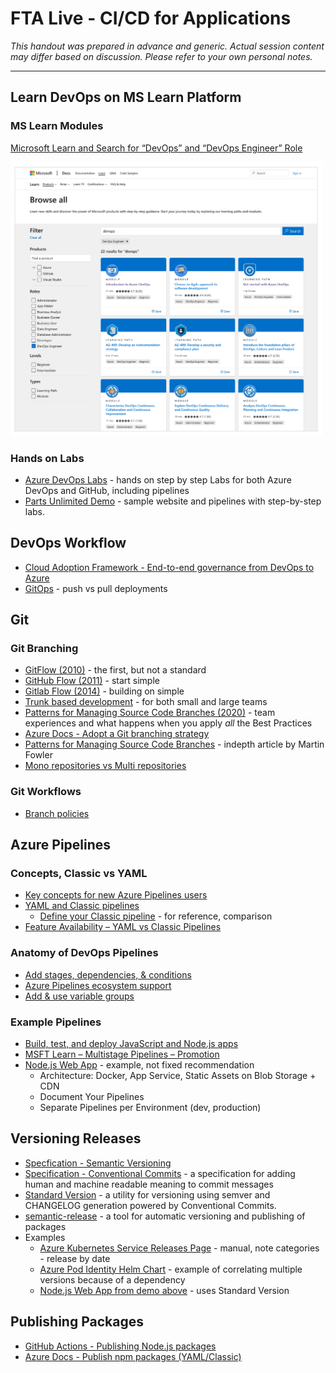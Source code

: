 # FTA Live - CI/CD for Applications

_This handout was prepared in advance and generic. Actual session content may differ based on discussion. Please refer to your own personal notes._

---

## Learn DevOps on MS Learn Platform

### MS Learn Modules

[Microsoft Learn and Search for “DevOps” and “DevOps Engineer” Role](https://docs.microsoft.com/learn/browse/?terms=devops&roles=devops-engineer)

<img src="./images/mslearn-devops.png" alt="Search Results for 'DevOps'" width="500">

### Hands on Labs

- [Azure DevOps Labs](https://azuredevopslabs.com/) - hands on step by step Labs for both Azure DevOps and GitHub, including pipelines
- [Parts Unlimited Demo](https://microsoft.github.io/PartsUnlimited/) - sample website and pipelines with step-by-step labs.

## DevOps Workflow

- [Cloud Adoption Framework - End-to-end governance from DevOps to Azure](https://aka.ms/caf-e2e-devops)
- [GitOps](https://www.gitops.tech/#push-based-deployments) - push vs pull deployments

## Git 

### Git Branching

- [GitFlow (2010)](https://nvie.com/posts/a-successful-git-branching-model/) - the first, but not a standard
- [GitHub Flow (2011)](https://guides.github.com/introduction/flow/) - start simple
- [Gitlab Flow (2014)](https://docs.gitlab.com/ee/topics/gitlab_flow.html) - building on simple
- [ Trunk based development](https://trunkbaseddevelopment.com) - for both small and large teams
- [Patterns for Managing Source Code Branches (2020)](https://martinfowler.com/articles/branching-patterns.html) - team experiences and what happens when you apply _all_ the Best Practices
- [Azure Docs - Adopt a Git branching strategy](https://docs.microsoft.com/azure/devops/repos/git/git-branching-guidance?view=azure-devops)
- [Patterns for Managing Source Code Branches](https://martinfowler.com/articles/branching-patterns.html) - indepth article by Martin Fowler
- [Mono repositories vs Multi repositories](https://devblogs.microsoft.com/cse/2021/11/23/working-with-a-monorepo/)

### Git Workflows

- [Branch policies](https://docs.microsoft.com/azure/devops/repos/git/branch-policies?view=azure-devops)


## Azure Pipelines

### Concepts, Classic vs YAML

- [Key concepts for new Azure Pipelines users](https://docs.microsoft.com/azure/devops/pipelines/get-started/key-pipelines-concepts?view=azure-devops)
- [YAML and Classic pipelines](https://docs.microsoft.com/azure/devops/pipelines/get-started/pipelines-get-started?view=azure-devops)
  - [Define your Classic pipeline](https://docs.microsoft.com/azure/devops/pipelines/release/define-multistage-release-process?view=azure-devops) - for reference, comparison
- [Feature Availability – YAML vs Classic Pipelines](https://docs.microsoft.com/azure/devops/pipelines/get-started/pipelines-get-started?view=azure-devops#feature-availability)

### Anatomy of DevOps Pipelines

- [Add stages, dependencies, & conditions](https://docs.microsoft.com/azure/devops/pipelines/process/stages?view=azure-devops&tabs=yaml)
- [Azure Pipelines ecosystem support](https://docs.microsoft.com/azure/devops/pipelines/ecosystems/ecosystems?view=azure-devops)
- [Add & use variable groups](https://docs.microsoft.com/azure/devops/pipelines/library/variable-groups?view=azure-devops&tabs=yaml)


### Example Pipelines

- [Build, test, and deploy JavaScript and Node.js apps](https://docs.microsoft.com/azure/devops/pipelines/ecosystems/javascript?view=azure-devops&tabs=example)
- [MSFT Learn – Multistage Pipelines – Promotion](https://docs.microsoft.com/learn/modules/create-multi-stage-pipeline/6-promote-staging)
- [Node.js Web App](https://github.com/julie-ng/azure-nodejs-demo) - example, not fixed recommendation
  - Architecture: Docker, App Service, Static Assets on Blob Storage + CDN
  - Document Your Pipelines
  - Separate Pipelines per Environment (dev, production)

## Versioning Releases

- [Specfication - Semantic Versioning](https://semver.org/)
- [Specification - Conventional Commits](https://www.conventionalcommits.org/en/v1.0.0/) - a specification for adding human and machine readable meaning to commit messages
- [Standard Version](https://github.com/conventional-changelog/standard-version) - a utility for versioning using semver and CHANGELOG generation powered by Conventional Commits.
- [semantic-release](https://semantic-release.gitbook.io/semantic-release/) -  a tool for automatic versioning and publishing of packages 
- Examples
  - [Azure Kubernetes Service Releases Page](https://github.com/Azure/AKS/releases) - manual, note categories - release by date
  - [Azure Pod Identity Helm Chart](https://github.com/Azure/aad-pod-identity/tree/master/charts/aad-pod-identity) - example of correlating multiple versions because of a dependency
  - [Node.js Web App from demo above](https://github.com/julie-ng/azure-nodejs-demo/blob/main/CHANGELOG.md) - uses Standard Version


## Publishing Packages

- [GitHub Actions - Publishing Node.js packages](https://docs.github.com/en/actions/guides/publishing-nodejs-packages)
- [Azure Docs - Publish npm packages (YAML/Classic)](https://docs.microsoft.com/azure/devops/pipelines/artifacts/npm?view=azure-devops&tabs=yaml)

